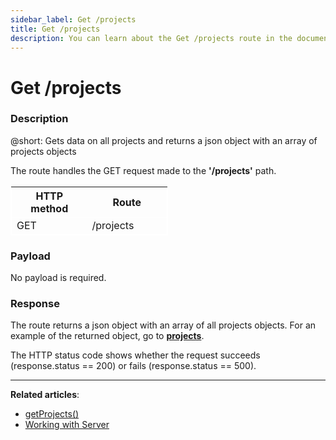 ```yaml
---
sidebar_label: Get /projects
title: Get /projects
description: You can learn about the Get /projects route in the documentation of the DHTMLX JavaScript To Do List library. Browse developer guides and API reference, try out code examples and live demos, and download a free 30-day evaluation version of DHTMLX To Do List.
---
```


# Get /projects

### Description

@short: Gets data on all projects and returns a json object with an array of projects objects

The route handles the GET request made to the **'/projects'** path.

<table style="border: 1px solid white; border-collapse: collapse; width:50%">
<thead style="border: 1px solid white; border-collapse: collapse;">
<th style="width:25%">HTTP method</th>
<th style="width:25%">Route</th>
</thead>
<tbody style="border: 1px solid white; border-collapse: collapse">
<tr>
<td>GET</td>
<td>/projects</td>
</tr>
</tbody>
</table>


### Payload

No payload is required.


### Response

The route returns a json object with an array of all projects objects. 
For an example of the returned object, go to [**projects**](api/configs/projects_config.md).

The HTTP status code shows whether the request succeeds (response.status == 200) or fails (response.status == 500).

---

**Related articles**: 

- [getProjects()](api/rest_api/methods/getprojects_method.md)
- [Working with Server](guides/working_with_server.md)